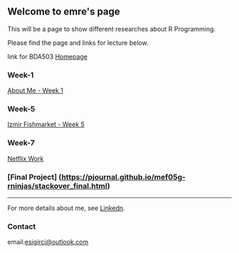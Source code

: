 ## Welcome to emre's page

This will be a page to show different researches about R Programming.

Please find the page and links for lecture below.

link for BDA503 [Homepage](https://mef-bda503.github.io/)

### Week-1

[About Me - Week 1](RMarkDown_Week1.html)


### Week-5

[Izmir Fishmarket - Week 5](FishMarket.html)

### Week-7

[Netflix Work](netflix_hmw.html)

### [Final Project] (https://pjournal.github.io/mef05g-rninjas/stackover_final.html)

-------------------------------------------------------


For more details about me, see [Linkedn](https://www.linkedin.com/in/emrecansigirci/).

### Contact

email:esigirci@outlook.com

